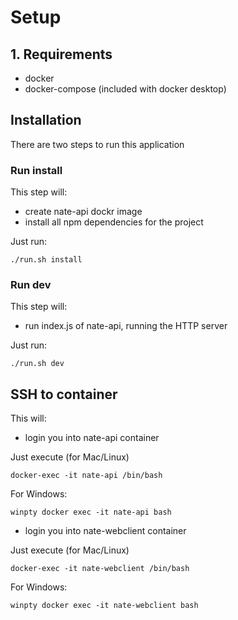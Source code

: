 # Setup
## 1. Requirements
- docker
- docker-compose (included with docker desktop)

## Installation
There are two steps to run this application

### Run install
This step will:
- create nate-api dockr image
- install all npm dependencies for the project

Just run:
```
./run.sh install
```

### Run dev
This step will:
- run index.js of nate-api, running the HTTP server

Just run:
```
./run.sh dev
```

<!-- # Tip and tricks
You should **never** run NPM or node in any form on your host machine. Thus you should execute all commands on the docker container of nate-api, eg. -->

## SSH to container
This will:
- login you into nate-api container 

Just execute (for Mac/Linux)
```
docker-exec -it nate-api /bin/bash
```
For Windows:
```
winpty docker exec -it nate-api bash
```

- login you into nate-webclient container 

Just execute (for Mac/Linux)
```
docker-exec -it nate-webclient /bin/bash
```
For Windows:
```
winpty docker exec -it nate-webclient bash
```